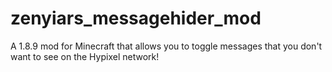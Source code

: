# zenyiars_messagehider_mod
A 1.8.9 mod for Minecraft that allows you to toggle messages that you don't want to see on the Hypixel network!
